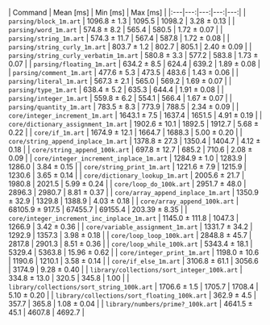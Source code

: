 | Command | Mean [ms] | Min [ms] | Max [ms] |
|:---|---:|---:|---:|---:|
| `parsing/block_1m.art` | 1096.8 ± 1.3 | 1095.5 | 1098.2 | 3.28 ± 0.13 |
| `parsing/word_1m.art` | 574.8 ± 8.2 | 565.4 | 580.5 | 1.72 ± 0.07 |
| `parsing/string_1m.art` | 574.3 ± 11.7 | 567.4 | 587.8 | 1.72 ± 0.08 |
| `parsing/string_curly_1m.art` | 803.7 ± 1.2 | 802.7 | 805.1 | 2.40 ± 0.09 |
| `parsing/string_curly_verbatim_1m.art` | 580.8 ± 3.3 | 577.2 | 583.8 | 1.73 ± 0.07 |
| `parsing/floating_1m.art` | 634.2 ± 8.5 | 624.4 | 639.2 | 1.89 ± 0.08 |
| `parsing/comment_1m.art` | 477.6 ± 5.3 | 473.5 | 483.6 | 1.43 ± 0.06 |
| `parsing/literal_1m.art` | 567.3 ± 2.1 | 565.0 | 569.2 | 1.69 ± 0.07 |
| `parsing/type_1m.art` | 638.4 ± 5.2 | 635.3 | 644.4 | 1.91 ± 0.08 |
| `parsing/integer_1m.art` | 559.8 ± 6.2 | 554.1 | 566.4 | 1.67 ± 0.07 |
| `parsing/quantity_1m.art` | 783.5 ± 8.3 | 773.9 | 788.5 | 2.34 ± 0.09 |
| `core/integer_increment_1m.art` | 1643.1 ± 7.5 | 1637.4 | 1651.5 | 4.91 ± 0.19 |
| `core/dictionary_assignment_1m.art` | 1902.6 ± 10.1 | 1892.5 | 1912.7 | 5.68 ± 0.22 |
| `core/if_1m.art` | 1674.9 ± 12.1 | 1664.7 | 1688.3 | 5.00 ± 0.20 |
| `core/string_append_inplace_1m.art` | 1378.8 ± 27.3 | 1350.4 | 1404.7 | 4.12 ± 0.18 |
| `core/string_append_100k.art` | 697.8 ± 12.7 | 685.2 | 710.6 | 2.08 ± 0.09 |
| `core/integer_increment_inplace_1m.art` | 1284.9 ± 1.0 | 1283.9 | 1286.0 | 3.84 ± 0.15 |
| `core/string_print_1m.art` | 1221.6 ± 7.9 | 1215.9 | 1230.6 | 3.65 ± 0.14 |
| `core/dictionary_lookup_1m.art` | 2005.6 ± 21.7 | 1980.8 | 2021.5 | 5.99 ± 0.24 |
| `core/loop_do_100k.art` | 2951.7 ± 48.0 | 2896.3 | 2980.7 | 8.81 ± 0.37 |
| `core/array_append_inplace_1m.art` | 1350.9 ± 32.9 | 1329.8 | 1388.9 | 4.03 ± 0.18 |
| `core/array_append_100k.art` | 68105.9 ± 917.5 | 67455.7 | 69155.4 | 203.39 ± 8.35 |
| `core/integer_increment_inc_inplace_1m.art` | 1145.0 ± 111.8 | 1047.3 | 1266.9 | 3.42 ± 0.36 |
| `core/variable_assignment_1m.art` | 1331.7 ± 34.2 | 1292.9 | 1357.3 | 3.98 ± 0.18 |
| `core/loop_loop_100k.art` | 2848.8 ± 45.7 | 2817.8 | 2901.3 | 8.51 ± 0.36 |
| `core/loop_while_100k.art` | 5343.4 ± 18.1 | 5329.4 | 5363.8 | 15.96 ± 0.62 |
| `core/integer_print_1m.art` | 1198.0 ± 10.6 | 1190.6 | 1210.1 | 3.58 ± 0.14 |
| `core/if_else_1m.art` | 3106.8 ± 61.1 | 3056.6 | 3174.9 | 9.28 ± 0.40 |
| `library/collections/sort_integer_100k.art` | 334.8 ± 13.0 | 320.5 | 345.8 | 1.00 |
| `library/collections/sort_string_100k.art` | 1706.6 ± 1.5 | 1705.7 | 1708.4 | 5.10 ± 0.20 |
| `library/collections/sort_floating_100k.art` | 362.9 ± 4.5 | 357.7 | 365.8 | 1.08 ± 0.04 |
| `library/numbers/prime?_100k.art` | 4641.5 ± 45.1 | 4607.8 | 4692.7 |
